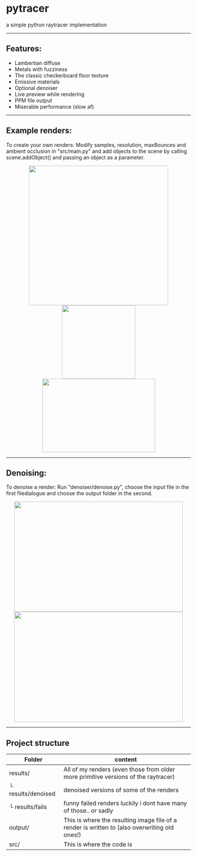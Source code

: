 # pytracer
a simple python raytracer implementation

---
## Features:
- Lambertian diffuse
- Metals with fuzziness
- The classic checkerboard floor texture
- Emissive materials
- Optional denoiser
- Live preview while rendering
- PPM file output
- Miserable performance (slow af) 

---
## Example renders:
To create your own renders: Modify samples, resolution, maxBounces and ambient occlusion in "src/main.py" and add objects to the scene by calling scene.addObject() and passing an object as a parameter.

<p align="center">
  <img height="380" src="https://github.com/magnusKue/pytracer/blob/main/results/final6.png">
  <img height="200" src="https://github.com/magnusKue/pytracer/blob/main/results/lights2.png">
  <img width="307" height="200"  src="https://github.com/magnusKue/pytracer/blob/main/results/fuzzSteps.png">
</p>

---
## Denoising:
To denoise a render: Run "denoiser/denoise.py", choose the input file in the first filedialogue and choose the output folder in the second.

<p align="center">
  <img width="460" height="300" src="https://github.com/magnusKue/pytracer/blob/b09168ebfc334fc42beac90bb375a7fe27ea9f3a/results/final1.png">
  <img width="460" height="300" src="https://github.com/magnusKue/pytracer/blob/b09168ebfc334fc42beac90bb375a7fe27ea9f3a/results/denoised/final1_denoised.png">
</p>

---
## Project structure
| Folder | content |
| --- | --- |
| results/ | All of my renders (even those from older more primitive versions of the raytracer) |
| └ results/denoised | denoised versions of some of the renders |
| └ results/fails | funny failed renders luckily i dont have many of those.. or sadly |
| output/ | This is where the resulting image file of a render is written to (also overwriting old ones!)|
| src/ | This is where the code is |

